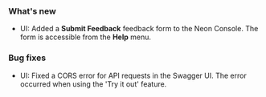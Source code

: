 ### What's new

- UI: Added a **Submit Feedback** feedback form to the Neon Console. The form is accessible from the **Help** menu.

### Bug fixes

- UI: Fixed a CORS error for API requests in the Swagger UI. The error occurred when using the 'Try it out' feature.
